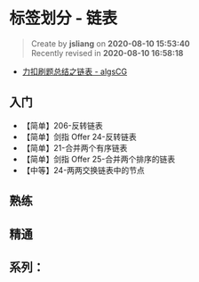 标签划分 - 链表
===

> Create by **jsliang** on **2020-08-10 15:53:40**  
> Recently revised in **2020-08-10 16:58:18**

* [力扣刷题总结之链表 - algsCG](https://leetcode-cn.com/circle/article/YGr54o/)

## 入门

* 【简单】206-反转链表
* 【简单】剑指 Offer 24-反转链表
* 【简单】21-合并两个有序链表
* 【简单】剑指 Offer 25-合并两个排序的链表
* 【中等】24-两两交换链表中的节点

## 熟练



## 精通



## 系列：